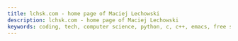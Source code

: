 ```yaml
---
title: lchsk.com - home page of Maciej Lechowski
description: lchsk.com - home page of Maciej Lechowski
keywords: coding, tech, computer science, python, c, c++, emacs, free software, xstarter
---
```

